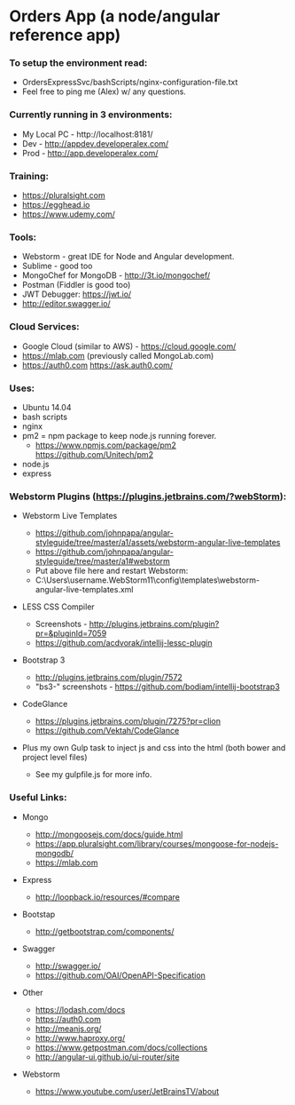 # Orders App (a node/angular reference app)

### To setup the environment read:
* OrdersExpressSvc/bashScripts/nginx-configuration-file.txt
* Feel free to ping me (Alex) w/ any questions.

### Currently running in 3 environments:
* My Local PC - http://localhost:8181/
* Dev - http://appdev.developeralex.com/
* Prod - http://app.developeralex.com/

### Training:
* https://pluralsight.com
* https://egghead.io
* https://www.udemy.com/

### Tools:
* Webstorm - great IDE for Node and Angular development.
* Sublime - good too
* MongoChef for MongoDB - http://3t.io/mongochef/
* Postman (Fiddler is good too)
* JWT Debugger: https://jwt.io/
* http://editor.swagger.io/

### Cloud Services:
* Google Cloud (similar to AWS) - https://cloud.google.com/
* https://mlab.com (previously called MongoLab.com)
* https://auth0.com  https://ask.auth0.com/

### Uses:
* Ubuntu 14.04
* bash scripts
* nginx
* pm2 = npm package to keep node.js running forever.
  - https://www.npmjs.com/package/pm2  https://github.com/Unitech/pm2
* node.js
* express

### Webstorm Plugins (https://plugins.jetbrains.com/?webStorm):
* Webstorm Live Templates
  - https://github.com/johnpapa/angular-styleguide/tree/master/a1/assets/webstorm-angular-live-templates
  - https://github.com/johnpapa/angular-styleguide/tree/master/a1#webstorm
  - Put above file here and restart Webstorm:
  - C:\Users\username\.WebStorm11\config\templates\webstorm-angular-live-templates.xml

* LESS CSS Compiler
  - Screenshots - http://plugins.jetbrains.com/plugin?pr=&pluginId=7059
  - https://github.com/acdvorak/intellij-lessc-plugin

* Bootstrap 3
  - http://plugins.jetbrains.com/plugin/7572
  - "bs3-" screenshots - https://github.com/bodiam/intellij-bootstrap3

* CodeGlance
  - https://plugins.jetbrains.com/plugin/7275?pr=clion
  - https://github.com/Vektah/CodeGlance

* Plus my own Gulp task to inject js and css into the html (both bower and project level files)
  - See my gulpfile.js for more info.


### Useful Links:
* Mongo
  - http://mongoosejs.com/docs/guide.html
  - https://app.pluralsight.com/library/courses/mongoose-for-nodejs-mongodb/
  - https://mlab.com

* Express
  - http://loopback.io/resources/#compare

* Bootstap
  - http://getbootstrap.com/components/

* Swagger
  - http://swagger.io/
  - https://github.com/OAI/OpenAPI-Specification

* Other
  - https://lodash.com/docs
  - https://auth0.com
  - http://meanjs.org/
  - http://www.haproxy.org/
  - https://www.getpostman.com/docs/collections
  - http://angular-ui.github.io/ui-router/site

* Webstorm
  - https://www.youtube.com/user/JetBrainsTV/about
